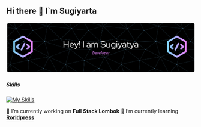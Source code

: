## Hi there 👋 I`m Sugiyarta
![Sugiyarta](img/github-header-banner%20(1).png)

<!--
**Sugiyarta-developer/sugiyarta-developer** is a ✨ _special_ ✨ repository because its `README.md` (this file) appears on your GitHub profile.

Here are some ideas to get you started:

- 🔭 I’m currently working on ...
- 🌱 I’m currently learning ...
- 👯 I’m looking to collaborate on ...
- 🤔 I’m looking for help with ...
- 💬 Ask me about ...
- 📫 How to reach me: ...
- 😄 Pronouns: ...
- ⚡ Fun fact: ...
-->

##### Skills

[![My Skills](https://skillicons.dev/icons?i=html,css,wordpress,theme=light)](https://skillicons.dev)


🔭 I’m currently working on **Full Stack Lombok** 
🌱 I’m currently learning [**Rorldpress**](https://www.youtube.com/watch?v=Z_Q9kzPUhVg&t=728s)
